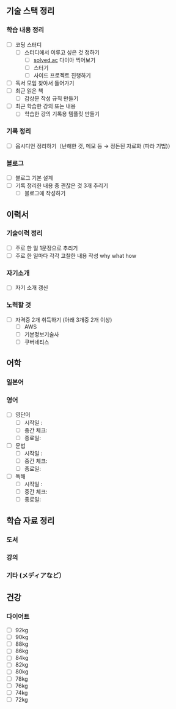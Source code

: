 ## 기술 스택 정리

### 학습 내용 정리

- [ ] 코딩 스터디
    - [ ] 스터디에서 이루고 싶은 것 정하기
        - [ ] [solved.ac](http://solved.ac) 다이아 찍어보기
        - [ ] 스터기
        - [ ] 사이드 프로젝트 진행하기
- [ ] 독서 모임 찾아서 들어가기
- [ ] 최근 읽은 책
    - [ ] 감상문 작성 규칙 만들기
- [ ] 최근 학습한 강의 또는 내용
    - [ ] 학습한 강의 기록용 템플릿 만들기

### 기록 정리

- [ ] 옵시디언 정리하기（난해한 것, 메모 등 → 정돈된 자료화 (파라 기법)）

### 블로그

- [ ] 블로그 기본 설계
- [ ] 기록 정리한 내용 중 괜찮은 것 3개 추리기
    - [ ] 블로그에 작성하기

## 이력서

### 기술이력 정리

- [ ] 주로 한 일 1문장으로 추리기
- [ ] 주로 한 일마다 각각 고찰한 내용 작성 why what how

### 자기소개

- [ ] 자기 소개 갱신

### 노력할 것

- [ ] 자격증 2개 취득하기 (아래 3개중 2개 이상)
    - [ ] AWS
    - [ ] 기본정보기술사
    - [ ] 쿠버네티스

## 어학

### 일본어

### 영어

- [ ] 영단어
    - [ ] 시작일 :
    - [ ] 중간 체크:
    - [ ] 종료일:
- [ ] 문법
    - [ ] 시작일 :
    - [ ] 중간 체크:
    - [ ] 종료일:
- [ ] 독해
    - [ ] 시작일 :
    - [ ] 중간 체크:
    - [ ] 종료일:

## 학습 자료 정리

### 도서

### 강의

### 기타 (メディアなど）

## 건강

### 다이어트

- [ ] 92kg
- [ ] 90kg
- [ ] 88kg
- [ ] 86kg
- [ ] 84kg
- [ ] 82kg
- [ ] 80kg
- [ ] 78kg
- [ ] 76kg
- [ ] 74kg
- [ ] 72kg